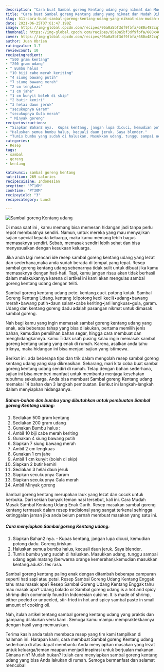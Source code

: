```yaml
---
description: "Cara buat Sambal goreng Kentang udang yang nikmat dan Mudah Dibuat"
title: "Cara buat Sambal goreng Kentang udang yang nikmat dan Mudah Dibuat"
slug: 611-cara-buat-sambal-goreng-kentang-udang-yang-nikmat-dan-mudah-dibuat
date: 2021-06-25T07:01:47.198Z
image: https://img-global.cpcdn.com/recipes/95a0a5bf3df9fbfa/680x482cq70/sambal-goreng-kentang-udang-foto-resep-utama.jpg
thumbnail: https://img-global.cpcdn.com/recipes/95a0a5bf3df9fbfa/680x482cq70/sambal-goreng-kentang-udang-foto-resep-utama.jpg
cover: https://img-global.cpcdn.com/recipes/95a0a5bf3df9fbfa/680x482cq70/sambal-goreng-kentang-udang-foto-resep-utama.jpg
author: Juan Obrien
ratingvalue: 3.7
reviewcount: 10
recipeingredient:
- "500 gram kentang"
- "200 gram udang"
- " Bumbu halus "
- "10 biji cabe merah keriting"
- "4 siung bawang putih"
- "7 siung bawang merah"
- "2 cm lengkuas"
- "1 cm jahe"
- "1 cm kunyit boleh di skip"
- "2 butir kemiri"
- "3 helai daun jeruk"
- "secukupnya Garam"
- "secukupnya Gula merah"
- " Minyak goreng"
recipeinstructions:
- "Siapkan Bahan2 nya.  Kupas kentang, jangan lupa dicuci, kemudian potong dadu. Goreng.tiriskan"
- "Haluskan semua bumbu halus, kecuali daun jeruk. Saya blender."
- "Tumis bumbu yang sudah di haluskan. Masukkan udang, tunggu sampai udang agak matang (berwarna orange kemerahan).kemudian masukkan kentang.aduk2. tes rasa."
categories:
- Resep
tags:
- sambal
- goreng
- kentang

katakunci: sambal goreng kentang 
nutrition: 269 calories
recipecuisine: Indonesian
preptime: "PT16M"
cooktime: "PT30M"
recipeyield: "3"
recipecategory: Lunch

---
```



![Sambal goreng Kentang udang](https://img-global.cpcdn.com/recipes/95a0a5bf3df9fbfa/680x482cq70/sambal-goreng-kentang-udang-foto-resep-utama.jpg)

Di masa  saat ini , kamu memang bisa memesan hidangan jadi tanpa perlu repot membuatnya sendiri. Namun, untuk mereka yang mau menyajikan sajian special kepada keluarga, maka kamu memang lebih bagus memasaknya sendiri. Sebab, memasak sendiri lebih sehat dan bisa menyesuaikan dengan kesukaan keluarga.

Jika anda lagi mencari ide resep sambal goreng kentang udang yang lezat dan sederhana,maka anda sudah berada di tempat yang tepat. Resep sambal goreng kentang udang  sebenarnya tidak sulit untuk dibuat jika kamu memasaknya dengan hati-hati. Tapi, kamu jangan risau akan tidak berhasil dalam melakukannya 
karena di artikel ini kami akan mengulas sambal goreng kentang udang dengan teliti.  

Sambal goreng kentang udang pete. kentang.cuci. potong kotak. Sambal Goreng Kentang Udang. kentang (dipotong kecil kecil)•udang•bawang merah•bawang putih•daun salam•cabe keriting•jari lengkuas•gula, garam. Udang dan kentang goreng dadu adalah pasangan nikmat untuk dimasak sambal goreng.

Nah bagi kamu yang ingin memasak sambal goreng kentang udang yang enak, ada beberapa tahap yang bisa dilakukan, pertama memilih jenis bahan, kemudian pemilihan bahan segar, hingga cara membuat dan menghidangkannya. kamu Tidak usah pusing kalau ingin memasak sambal goreng kentang udang yang enak di rumah. Karena, asalkan anda  tahu triknya, maka hidangan ini bisa menjadi sajian yang istimewa.

Berikut ini, ada beberapa tips dan trik dalam mengolah resep sambal goreng kentang udang yang siap dikreasikan. Sekarang, mari kita coba buat sambal goreng kentang udang sendiri di rumah. Tetap dengan bahan sederhana, sajian ini bisa memberi manfaat untuk membantu menjaga kesehatan tubuhmu sekeluarga. Anda bisa membuat Sambal goreng Kentang udang memakai 14 bahan dan 3 langkah pembuatan. Berikut ini langkah-langkah dalam menyiapkan hidangannya.

<!--inarticleads1-->

##### Bahan-bahan dan bumbu yang dibutuhkan untuk pembuatan Sambal goreng Kentang udang:

1. Sediakan 500 gram kentang
1. Sediakan 200 gram udang
1. Gunakan  Bumbu halus :
1. Ambil 10 biji cabe merah keriting
1. Gunakan 4 siung bawang putih
1. Siapkan 7 siung bawang merah
1. Ambil 2 cm lengkuas
1. Gunakan 1 cm jahe
1. Ambil 1 cm kunyit (boleh di skip)
1. Siapkan 2 butir kemiri
1. Sediakan 3 helai daun jeruk
1. Siapkan secukupnya Garam
1. Siapkan secukupnya Gula merah
1. Ambil  Minyak goreng


Sambal goreng kentang merupakan lauk yang lezat dan cocok untuk berbuka. Dari sekian banyak teman nasi tersebut, kali ini. Cara Mudah Masak Sambal Kentang Udang Enak Gurih. Resep masakan sambal goreng kentang termasuk dalam resep tradisional yang sangat terkenal sehingga ketinggalan jaman jika anda belum pernah membuat masakan yang satu ini. 

<!--inarticleads2-->

##### Cara menyiapkan Sambal goreng Kentang udang:

1. Siapkan Bahan2 nya.  - Kupas kentang, jangan lupa dicuci, kemudian potong dadu. Goreng.tiriskan
1. Haluskan semua bumbu halus, kecuali daun jeruk. Saya blender.
1. Tumis bumbu yang sudah di haluskan. Masukkan udang, tunggu sampai udang agak matang (berwarna orange kemerahan).kemudian masukkan kentang.aduk2. tes rasa.


Sambal goreng kentang paling enak dengan ditambah beberapa campuran seperti hati sapi atau petai. Resep Sambal Goreng Udang Kentang Enggak tahu mau masak apa? Resep Sambal Goreng Udang Kentang Enggak tahu mau masak apa? Udang balado or Sambal goreng udang is a hot and spicy shrimp dish commonly found in Indonesian cuisine. It is made of shrimp, either peeled or unpeeled, stir-fried in hot and spicy sambal paste in small amount of cooking oil. 

Nah, itulah artikel tentang  sambal goreng kentang udang  yang praktis dan gampang dilakukan versi kami. Semoga kamu mampu mempraktekkannya dengan hasil yang memuaskan. 

Terima kasih anda telah membaca resep yang tim kami tampilkan di halaman ini. Harapan kami, cara membuat  Sambal goreng Kentang udang sederhana di atas dapat membantu Anda menyiapkan masakan yang lezat untuk keluarga/teman maupun menjadi inspirasi untuk berjualan makanan. Gimana nih? Mudah bukan? Itulah cara menyiapkan sambal goreng kentang udang yang bisa Anda lakukan di rumah. Semoga bermanfaat dan selamat mencoba!

